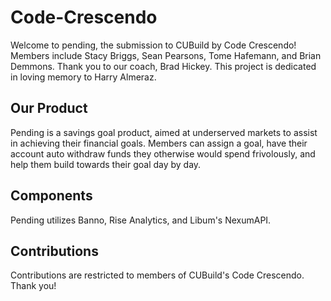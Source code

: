 # Code-Crescendo

Welcome to pending, the submission to CUBuild by Code Crescendo! Members include Stacy Briggs, Sean Pearsons, Tome Hafemann, and Brian Demmons. Thank you to our coach, Brad Hickey. This project is dedicated in loving memory to Harry Almeraz. 

## Our Product

Pending is a savings goal product, aimed at underserved markets to assist in achieving their financial goals. Members can assign a goal, have their account auto withdraw funds they otherwise would spend frivolously, and help them build towards their goal day by day.

## Components

Pending utilizes Banno, Rise Analytics, and Libum's NexumAPI.

## Contributions

Contributions are restricted to members of CUBuild's Code Crescendo. Thank you!
